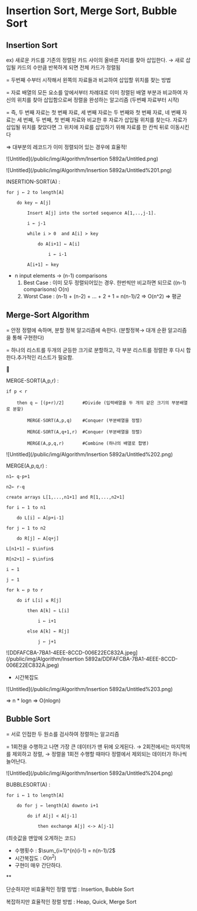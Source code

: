 # Insertion Sort, Merge Sort, Bubble Sort



## Insertion Sort

ex) 새로운 카드를 기존의 정렬된 카드 사이의 올바른 자리를 찾아 삽입한다. → 새로 삽입될 카드의 수만큼 반복하게 되면 전체 카드가 정렬됨 

= 두번째 수부터 시작해서 왼쪽의 자료들과 비교하여 삽입할 위치를 찾는 방법

= 자료 배열의 모든 요소를 앞에서부터 차례대로 이미 정렬된 배열 부분과 비교하여 자신의 위치를 찾아 삽입함으로써 정렬을 완성하는 알고리즘 (두번째 자료부터 시작)

= 즉, 두 번째 자료는 첫 번째 자료, 세 번째 자료는 두 번째와 첫 번째 자료, 네 번째 자료는 세 번째, 두 번째, 첫 번째 자료와 비교한 후 자료가 삽입될 위치를 찾는다. 자료가 삽입될 위치를 찾았다면 그 위치에 자료를 삽입하기 위해 자료를 한 칸씩 뒤로 이동시킨다

⇒ 대부분의 레코드가 이미 정렬되어 있는 경우에 효율적!

![Untitled](/public/img/Algorithm/Insertion  5892a/Untitled.png)

![Untitled](/public/img/Algorithm/Insertion  5892a/Untitled%201.png)

INSERTION-SORT(A) : 

    for j ← 2 to length[A]

        do key ← A[j]

            Insert A[j] into the sorted sequence A[1,..,j-1].

            i ← j-1

            while i > 0  and A[i] > key

                do A[i+1] ← A[i]

                    i ← i-1

            A[i+1] ← key

- n input elements → (n-1) comparisons
    1. Best Case : 이미 모두 정렬되어있는 경우. 한번씩만 비교하면 되므로 ((n-1) comparisons) O(n)
    2. Worst Case : (n-1) + (n-2) + ... + 2 + 1 = n(n-1)/2 ⇒ O(n^2) ⇒ 평균

## Merge-Sort Algorithm

= 안정 정렬에 속하며, 분할 정복 알고리즘에 속한다. (분할정복→ 대개 순환 알고리즘을 통해 구현한다)

= 하나의 리스트를 두개의 균등한 크기로 분할하고, 각 부분 리스트를 정렬한 후 다시 합한다.추가적인 리스트가 필요함.

🔽

MERGE-SORT(A,p,r) : 

    if p < r

        then q ← [(p+r)/2]       #Divide (입력배열을 두 개의 같은 크기의 부분배열로 분할)

            MERGE-SORT(A,p,q)    #Conquer (부분배열을 정렬)

            MERGE-SORT(A,q+1,r)  #Conquer (부분배열을 정렬)

            MERGE(A,p,q,r)       #Combine (하나의 배열로 합병)

![Untitled](/public/img/Algorithm/Insertion  5892a/Untitled%202.png)

MERGE(A,p,q,r) :

    n1← q-p+1

    n2← r-q

    create arrays L[1,...,n1+1] and R[1,...,n2+1]

    for i ← 1 to n1

        do L[i] ← A[p+i-1]

    for j ← 1 to n2

        do R[j] ← A[q+j]

    L[n1+1] ← $\infin$

    R[n2+1] ← $\infin$

    i ← 1

    j ← 1

    for k ← p to r

        do if L[i] ≤ R[j]

            then A[k] ← L[i]

                i ← i+1

            else A[k] ← R[j]

                j ← j+1

![DDFAFCBA-7BA1-4EEE-8CCD-006E22EC832A.jpeg](/public/img/Algorithm/Insertion  5892a/DDFAFCBA-7BA1-4EEE-8CCD-006E22EC832A.jpeg)

- 시간복잡도

![Untitled](/public/img/Algorithm/Insertion  5892a/Untitled%203.png)

⇒ n  * logn ⇒ O(nlogn)

## Bubble Sort

= 서로 인접한 두 원소를 검사하여 정렬하는 알고리즘

= 1회전을 수행하고 나면 가장 큰 데이터가 맨 뒤에 오게된다. → 2회전에서는 마지막꺼를 제외하고 정렬, → 정렬을 1회전 수행할 때마다 정렬에서 제외되는 데이터가 하나씩 늘어난다.

![Untitled](/public/img/Algorithm/Insertion  5892a/Untitled%204.png)

BUBBLESORT(A) : 

    for i ← 1 to length[A]

        do for j ← length[A] downto i+1

            do if A[j] < A[j-1]

                then exchange A[j] <-> A[j-1]

(최솟값을 맨앞에 오게하는 코드)

- 수행횟수 : $\sum_{i=1}^{n}(i-1) = n(n-1)/2$
- 시간복잡도 : $O(n^2)$
- 구현이 매우 간단하다.

**

단순하지만 비효율적인 정렬 방법 : Insertion, Bubble Sort

복잡하지만 효율적인 정렬 방법 : Heap, Quick, Merge Sort